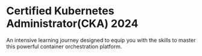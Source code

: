 # Certified Kubernetes Administrator(CKA) 2024
An intensive learning journey designed to equip you with the skills to master this powerful container orchestration platform.
